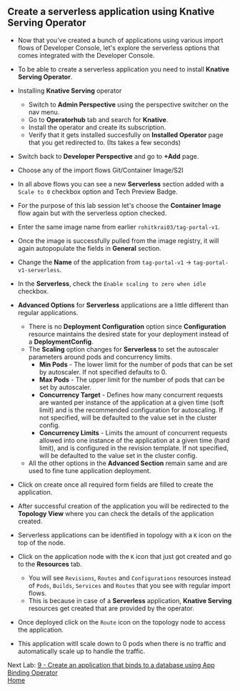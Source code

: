 ## Create a serverless application using Knative Serving Operator

- Now that you've created a bunch of applications using various import flows of Developer Console, let's explore the serverless options that comes integrated with the Developer Console.
- To be able to create a serverless application you need to install **Knative Serving Operator**.
- Installing **Knative Serving** operator
  - Switch to **Admin Perspective** using the perspective switcher on the nav menu.
  - Go to **Operatorhub** tab and search for **Knative**.
  - Install the operator and create its subscription.
  - Verify that it gets installed succesfully on **Installed Operator** page that you get redirected to. (Its takes a few seconds)

- Switch back to **Developer Perspective** and go to **+Add** page.
- Choose any of the import flows Git/Container Image/S2I
- In all above flows you can see a new **Serverless** section added with a `Scale to 0` checkbox option and Tech Preview Badge.
- For the purpose of this lab session let's choose the **Container Image** flow again but with the serverless option checked.
- Enter the same image name from earlier `rohitkrai03/tag-portal-v1`.
- Once the image is successfully pulled from the image registry, it will again autopopulate the fields in **General** section.
- Change the **Name** of the application from `tag-portal-v1` -> `tag-portal-v1-serverless`.
- In the **Serverless**, check the `Enable scaling to zero when idle` checkbox.

- **Advanced Options** for **Serverless** applications are a little different than regular applications.
  - There is no **Deployment Configuration** option since **Configuration** resource maintains the desired state for your deployment instead of a **DeploymentConfig**.
  - The **Scaling** option changes for **Serverless** to set the autoscaler parameters around pods and concurrency limits.
    - **Min Pods** - The lower limit for the number of pods that can be set by autoscaler. If not specified defaults to 0.
    - **Max Pods** - The upper limit for the number of pods that can be set by autoscaler.
    - **Concurrency Target** - Defines how many concurrent requests are wanted per instance of the application at a given time (soft limit) and is the recommended configuration for autoscaling. If not specified, will be defaulted to the value set in the cluster config.
    - **Concurrency Limits** - Limits the amount of concurrent requests allowed into one instance of the application at a given time (hard limit), and is configured in the revision template. If not specified, will be defaulted to the value set in the cluster config.
  - All the other options in the **Advanced Section** remain same and are used to fine tune application deployment.

- Click on create once all required form fields are filled to create the application.
- After successful creation of the application you will be redirected to the **Topology View** where you can check the details of the application created.

- Serverless applications can be identified in topology with a `K` icon on the top of the node.
- Click on the application node with the `K` icon that just got created and go to the **Resources** tab.
  - You will see `Revisions`, `Routes` and `Configurations` resources instead of `Pods`, `Builds`, `Services` and `Routes` that you see with regular import flows.
  - This is because in case of a **Serverless** application, **Knative Serving** resources get created that are provided by the operator.

- Once deployed click on the `Route` icon on the topology node to access the application.
- This application witll scale down to 0 pods when there is no traffic and automatically scale up to handle the traffic.


Next Lab: [9 - Create an application that binds to a database using App Binding Operator](./app-binding.md)<br>
[Home](./README.md)
